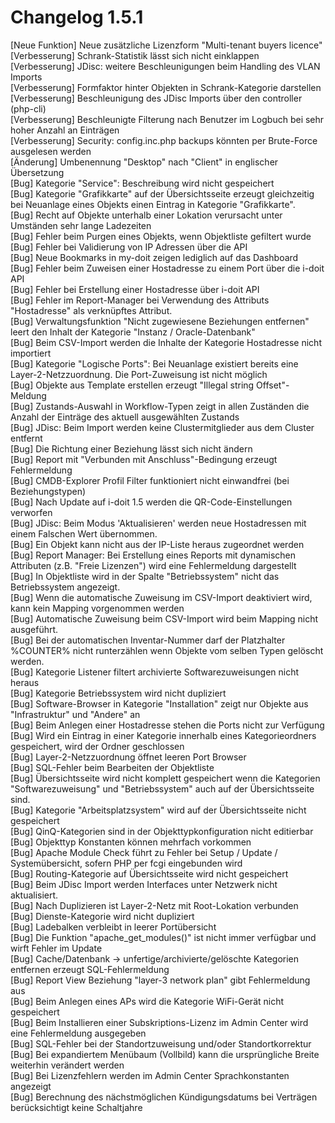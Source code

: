 # Changelog 1.5.1

[Neue Funktion] Neue zusätzliche Lizenzform "Multi-tenant buyers licence"  
[Verbesserung]  Schrank-Statistik lässt sich nicht einklappen  
[Verbesserung]  JDisc: weitere Beschleunigungen beim Handling des VLAN Imports  
[Verbesserung]  Formfaktor hinter Objekten in Schrank-Kategorie darstellen  
[Verbesserung]  Beschleunigung des JDisc Imports über den controller (php-cli)  
[Verbesserung]  Beschleunigte Filterung nach Benutzer im Logbuch bei sehr hoher Anzahl an Einträgen  
[Verbesserung]  Security: config.inc.php backups könnten per Brute-Force ausgelesen werden  
[Änderung]      Umbenennung "Desktop" nach "Client" in englischer Übersetzung  
[Bug]           Kategorie "Service": Beschreibung wird nicht gespeichert  
[Bug]           Kategorie "Grafikkarte" auf der Übersichtsseite erzeugt gleichzeitig bei Neuanlage eines Objekts einen Eintrag in Kategorie "Grafikkarte".  
[Bug]           Recht auf Objekte unterhalb einer Lokation verursacht unter Umständen sehr lange Ladezeiten  
[Bug]           Fehler beim Purgen eines Objekts, wenn Objektliste gefiltert wurde  
[Bug]           Fehler bei Validierung von IP Adressen über die API  
[Bug]           Neue Bookmarks in my-doit zeigen lediglich auf das Dashboard  
[Bug]           Fehler beim Zuweisen einer Hostadresse zu einem Port über die i-doit API  
[Bug]           Fehler bei Erstellung einer Hostadresse über i-doit API  
[Bug]           Fehler im Report-Manager bei Verwendung des Attributs "Hostadresse" als verknüpftes Attribut.  
[Bug]           Verwaltungsfunktion "Nicht zugewiesene Beziehungen entfernen" leert den Inhalt der Kategorie "Instanz / Oracle-Datenbank"  
[Bug]           Beim CSV-Import werden die Inhalte der Kategorie Hostadresse nicht importiert  
[Bug]           Kategorie "Logische Ports": Bei Neuanlage existiert bereits eine Layer-2-Netzzuordnung. Die Port-Zuweisung ist nicht möglich  
[Bug]           Objekte aus Template erstellen erzeugt "Illegal string Offset"-Meldung  
[Bug]           Zustands-Auswahl in Workflow-Typen zeigt in allen Zuständen die Anzahl der Einträge des aktuell ausgewählten Zustands  
[Bug]           JDisc: Beim Import werden keine Clustermitglieder aus dem Cluster entfernt  
[Bug]           Die Richtung einer Beziehung lässt sich nicht ändern  
[Bug]           Report mit "Verbunden mit Anschluss"-Bedingung erzeugt Fehlermeldung  
[Bug]           CMDB-Explorer Profil Filter funktioniert nicht einwandfrei (bei Beziehungstypen)  
[Bug]           Nach Update auf i-doit 1.5 werden die QR-Code-Einstellungen verworfen  
[Bug]           JDisc: Beim Modus 'Aktualisieren' werden neue Hostadressen mit einem Falschen Wert übernommen.  
[Bug]           Ein Objekt kann nicht aus der IP-Liste heraus zugeordnet werden  
[Bug]           Report Manager: Bei Erstellung eines Reports mit dynamischen Attributen (z.B. "Freie Lizenzen") wird eine Fehlermeldung dargestellt  
[Bug]           In Objektliste wird in der Spalte "Betriebssystem" nicht das Betriebssystem angezeigt.  
[Bug]           Wenn die automatische Zuweisung im CSV-Import deaktiviert wird, kann kein Mapping vorgenommen werden  
[Bug]           Automatische Zuweisung beim CSV-Import wird beim Mapping nicht ausgeführt.  
[Bug]           Bei der automatischen Inventar-Nummer darf der Platzhalter %COUNTER% nicht runterzählen wenn Objekte vom selben Typen gelöscht werden.  
[Bug]           Kategorie Listener filtert archivierte Softwarezuweisungen nicht heraus  
[Bug]           Kategorie Betriebssystem wird nicht dupliziert  
[Bug]           Software-Browser in Kategorie "Installation" zeigt nur Objekte aus "Infrastruktur" und "Andere" an  
[Bug]           Beim Anlegen einer Hostadresse stehen die Ports nicht zur Verfügung  
[Bug]           Wird ein Eintrag in einer Kategorie innerhalb eines Kategorieordners gespeichert, wird der Ordner geschlossen  
[Bug]           Layer-2-Netzzuordnung öffnet leeren Port Browser  
[Bug]           SQL-Fehler beim Bearbeiten der Objektliste  
[Bug]           Übersichtsseite wird nicht komplett gespeichert wenn die Kategorien "Softwarezuweisung" und "Betriebssystem" auch auf der Übersichtsseite sind.  
[Bug]           Kategorie "Arbeitsplatzsystem" wird auf der Übersichtsseite nicht gespeichert  
[Bug]           QinQ-Kategorien sind in der Objekttypkonfiguration nicht editierbar  
[Bug]           Objekttyp Konstanten können mehrfach vorkommen  
[Bug]           Apache Module Check führt zu Fehler bei Setup / Update / Systemübersicht, sofern PHP per fcgi eingebunden wird  
[Bug]           Routing-Kategorie auf Übersichtsseite wird nicht gespeichert  
[Bug]           Beim JDisc Import werden Interfaces unter Netzwerk nicht aktualisiert.  
[Bug]           Nach Duplizieren ist Layer-2-Netz mit Root-Lokation verbunden  
[Bug]           Dienste-Kategorie wird nicht dupliziert  
[Bug]           Ladebalken verbleibt in leerer Portübersicht  
[Bug]           Die Funktion "apache_get_modules()" ist nicht immer verfügbar und wirft Fehler im Update  
[Bug]           Cache/Datenbank -> unfertige/archivierte/gelöschte Kategorien entfernen erzeugt SQL-Fehlermeldung  
[Bug]           Report View Beziehung "layer-3 network plan" gibt Fehlermeldung aus  
[Bug]           Beim Anlegen eines APs wird die Kategorie WiFi-Gerät nicht gespeichert  
[Bug]           Beim Installieren einer Subskriptions-Lizenz im Admin Center wird eine Fehlermeldung ausgegeben  
[Bug]           SQL-Fehler bei der Standortzuweisung und/oder Standortkorrektur  
[Bug]           Bei expandiertem Menübaum (Vollbild) kann die ursprüngliche Breite weiterhin verändert werden  
[Bug]           Bei Lizenzfehlern werden im Admin Center Sprachkonstanten angezeigt  
[Bug]           Berechnung des nächstmöglichen Kündigungsdatums bei Verträgen berücksichtigt keine Schaltjahre  